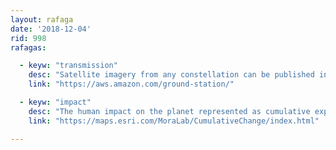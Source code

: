 ```yaml
---
layout: rafaga
date: '2018-12-04'
rid: 998
rafagas:

  - keyw: "transmission"
    desc: "Satellite imagery from any constellation can be published in 55 seconds using a new Amazon data service"
    link: "https://aws.amazon.com/ground-station/"

  - keyw: "impact"
    desc: "The human impact on the planet represented as cumulative exposition to the climate change through different years and scenarios"
    link: "https://maps.esri.com/MoraLab/CumulativeChange/index.html"

---
```

